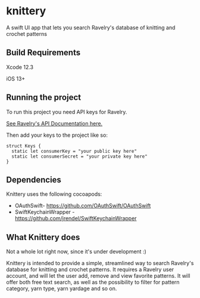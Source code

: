 # knittery
A swift UI app that lets you search Ravelry's database of knitting and crochet patterns

## Build Requirements
Xcode 12.3

iOS 13+

## Running the project
To run this project you need API keys for Ravelry.

[See Ravelry's API Documentation here.](https://www.ravelry.com/api)

Then add your keys to the project like so:

```
struct Keys {
  static let consumerKey = "your public key here"
  static let consumerSecret = "your private key here"
}
```

## Dependencies
Knittery uses the following cocoapods:
- OAuthSwift- https://github.com/OAuthSwift/OAuthSwift
- SwiftKeychainWrapper - https://github.com/jrendel/SwiftKeychainWrapper

## What Knittery does
Not a whole lot right now, since it's under development :)

Knittery is intended to provide a simple, streamlined way to search Ravelry's database for knitting and crochet patterns. 
It requires a Ravelry user account, and will let the user add, remove and view favorite patterns. It will offer both free text search,
as well as the possibility to filter for pattern category, yarn type, yarn yardage and so on.
